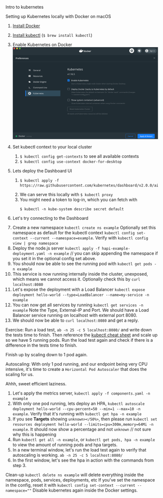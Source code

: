 Intro to kubernetes

Setting up Kubernetes locally with Docker on macOS

1. [Install Docker](https://docs.docker.com/docker-for-mac/install/)
2. [Install kubectl](https://kubernetes.io/docs/tasks/tools/install-kubectl/#install-kubectl-on-macos) (`$ brew install kubectl`)
3. Enable Kubernetes on Docker
   ![Enable k8s on Docker](./enable_kubernetes_on_docker.png)
4. Set kubectl context to your local cluster
   1. `$ kubectl config get-contexts` to see all available contexts
   2. `$ kubectl config use-context docker-for-desktop`
5. Lets deploy the Dashboard UI

   1. ```
      $ kubectl apply -f https://raw.githubusercontent.com/kubernetes/dashboard/v2.0.0/aio/deploy/recommended.yaml
      ```
   2. We can serve this locally with `$ kubectl proxy`
   3. You might need a token to log-in, which you can fetch with
      ```
      $ kubectl -n kube-system describe secret default
      ```

6. Let's try connecting to the Dashboard

7) Create a new namespace `kubectl create ns example`
   Optionally set this namespace as default for the kubectl context `kubectl config set-context --current --namespace=example`. Verify with `kubectl config view | grep namespace`
8) Deploy the node.js server `kubectl apply -f hapi-example-deployment.yaml -n example` // you can skip appending the namespace if you set it in the optional config set above.
9) You should now be able to see the running pod with `kubectl get pods -n example`
10) This service is now running internally inside the cluster, unexposed, which means we cannot access it.
    Optionally check this by `curl localhost:8080`
11) Let's expose the deployment with a Load Balancer `kubectl expose deployment hello-world --type=LoadBalancer --name=my-service -n example`
12) You can now get all services by running `kubectl get services -n example`
    Note the Type, External-IP and Port. We should have a Load Balancer service running on localhost with external port 8080.
13) We should now be able to `curl localhost:8080` and get a reply.

Exercise: Run a load test, `ab -n 25 -c 5 localhost:8080/` and write down the tests time to finish. Then reference the [kubectl cheat sheet](https://kubernetes.io/docs/reference/kubectl/cheatsheet/) and scale up so we have 5 running pods. Run the load test again and check if there is a difference in the tests time to finish.

Finish up by scaling down to 1 pod again.

Autoscaling:
With only 1 pod running, and our endpoint being very CPU intensive, it's time to create a `Horizontal Pod Autoscaler` that does the scaling for us.

Ahhh, sweet efficient laziness.

1. Let's apply the metrics server, `kubectl apply -f components.yaml -n example`
2. With only one pod running, lets deploy an HPA, `kubectl autoscale deployment hello-world --cpu-percent=50 --min=1 --max=10 -n example`. Verify that it's running with `kubectl get hpa -n example`
3. If you see **Targets** showing `unknown></50%>`, then please run `kubectl set resources deployment hello-world --limits=cpu=300m,memory=64Mi -n example`. It should now show a percentage and not `unknown` // not sure why this is happening
4. Run `kubectl get all -n example`, or `kubectl get pods, hpa -n example` to view the amount of running pods and hpa targets.
5. In a new terminal window, let's run the load test again to verify that autoscaling is working. `ab -n 25 -c 5 localhost:8080/`
6. In the first window, let's see the hpa in action with the commands from step 3.

Clean-up
`kubectl delete ns example` will delete everything inside the namespace, pods, services, deployments, etc
If you've set the namespace in the config, reset it with `kubectl config set-context --current --namespace=""`
Disable kubernetes again inside the Docker settings.
